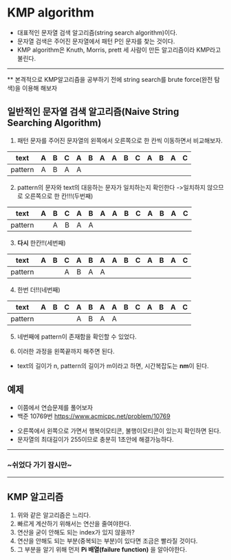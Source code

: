 # KMP algorithm
 - 대표적인 문자열 검색 알고리즘(string search algorithm)이다.
 - 문자열 검색은 주어진 문자열에서 패턴 P인 문자를 찾는 것이다.
 - KMP algorithm은 Knuth, Morris, prett 세 사람이 만든 알고리즘이라 KMP라고 불린다.
 
 ---
 
 ** 본격적으로 KMP알고리즘을 공부하기 전에 string search를 brute force(완전 탐색)을 이용해 해보자
 
## 일반적인 문자열 검색 알고리즘(Naive String Searching Algorithm)
 1. 패턴 문자를 주어진 문자열의 왼쪽에서 오른쪽으로 한 칸씩 이동하면서 비교해보자.

| text | A | B | C | A | B | A | A | B | C | A | B | A | C |
|:---:|:---:|:---:|:---:|:---:|:---:|:---:|:---:|:---:|:---:|:---:|:---:|:---:|:---:|
|pattern| A | B | A | A | | | | | | | | | |

 2. pattern의 문자와 text의 대응하는 문자가 일치하는지 확인한다
   ->일치하지 않으므로 오른쪽으로 한 칸!!!(두번째)

| text | A | B | C | A | B | A | A | B | C | A | B | A | C |
|:---:|:---:|:---:|:---:|:---:|:---:|:---:|:---:|:---:|:---:|:---:|:---:|:---:|:---:|
|pattern| |  A | B | A | A | | | | | | | | |

 3. **다시** 한칸!!(세번째) 
 
| text | A | B | C | A | B | A | A | B | C | A | B | A | C |
|:---:|:---:|:---:|:---:|:---:|:---:|:---:|:---:|:---:|:---:|:---:|:---:|:---:|:---:|
|pattern| | |  A | B | A | A |  | | | | | | 

4. 한번 더!!(네번째)

| text | A | B | C | A | B | A | A | B | C | A | B | A | C |
|:---:|:---:|:---:|:---:|:---:|:---:|:---:|:---:|:---:|:---:|:---:|:---:|:---:|:---:|
|pattern| | | |  A | B | A | A | | | | | | | | 

 5. 네번째에 pattern이 존재함을 확인할 수 있었다.
 
 6. 이러한 과정을 왼쪽끝까지 해주면 된다.
  - text의 길이가 n, pattern의 길이가 m이라고 하면, 시간복잡도는 **nm**이 된다.
 
## 예제
 - 이쯤에서 연습문제를 풀어보자
 - 백준 10769번 <https://www.acmicpc.net/problem/10769>
  * 오른쪽에서 왼쪽으로 가면서 행복이모티콘, 불행이모티콘이 있는지 확인하면 된다.
   * 문자열의 최대길이가 255이므로 충분히 1초안에 해결가능하다.
   
--- 

### ~쉬었다 가기 잠시만~

---

## KMP 알고리즘
 1. 위와 같은 알고리즘은 느리다.
 2. 빠르게 계산하기 위해서는 연산을 줄여야한다.
 3. 연산을 굳이 안해도 되는 index가 있지 않을까?
 4. 연산을 안해도 되는 부분(중복되는 부분)이 있다면 조금은 빨라질 것이다.
 5. 그 부분을 알기 위해 먼저 **Pi 배열(failure function)** 을 알아야한다. 
